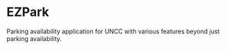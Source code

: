
# EZPark
 Parking availability application for UNCC with various features beyond just parking availability.
